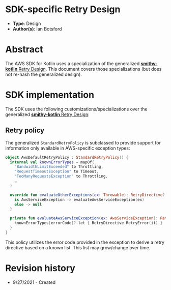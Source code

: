 # SDK-specific Retry Design

* **Type**: Design
* **Author(s)**: Ian Botsford

# Abstract

The AWS SDK for Kotlin uses a specialization of the generalized
[**smithy-kotlin** Retry Design](https://github.com/smithy-lang/smithy-kotlin/blob/main/docs/design/retries.md). This
document covers those specializations (but does not re-hash the generalized design).

# SDK implementation

The SDK uses the following customizations/specializations over the generalized
[**smithy-kotlin** Retry Design](https://github.com/smithy-lang/smithy-kotlin/blob/main/docs/design/retries.md):

## Retry policy

The generalized `StandardRetryPolicy` is subclassed to provide support for information only available in AWS-specific
exception types:

```kotlin
object AwsDefaultRetryPolicy : StandardRetryPolicy() {
  internal val knownErrorTypes = mapOf(
    "BandwidthLimitExceeded" to Throttling,
    "RequestTimeoutException" to Timeout,
    "TooManyRequestsException" to Throttling,
    …
  )

  override fun evaluateOtherExceptions(ex: Throwable): RetryDirective? = when (ex) {
    is AwsServiceException -> evaluateAwsServiceException(ex)
    else -> null
  }

  private fun evaluateAwsServiceException(ex: AwsServiceException): RetryDirective? = with(ex.sdkErrorMetadata) {
    knownErrorTypes[errorCode]?.let { RetryDirective.RetryError(it) }
  }
}
```

This policy utilizes the error code provided in the exception to derive a retry directive based on a known list. This
list may grow/change over time.

# Revision history

* 9/27/2021 - Created
